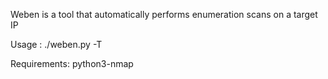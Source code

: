 Weben is a tool that automatically performs enumeration scans on a target IP

Usage : ./weben.py -T <Target-IP>

Requirements:
python3-nmap
